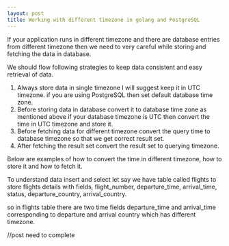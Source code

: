 ```yaml
---
layout: post
title: Working with different timezone in golang and PostgreSQL
---
```

If your application runs in different timezone and there are database entries from different timezone then we need to very careful while storing and fetching the data in database.

We should flow following strategies to keep data consistent and easy retrieval of data.

1. Always store data in single timezone I will suggest keep it in UTC timezone. if you are using PostgreSQL then set default database time zone.
2. Before storing data in database convert it to database time zone as mentioned above if your database timezone is UTC then convert the time in UTC timezone and store it.
3. Before fetching data for different timezone convert the query time to database timezone so that we get correct result set.
4. After fetching the result set convert the result set to querying timezone.  

Below are examples of how to convert the time in different timezone, how to store it and how to fetch it.    

To understand data insert and select let say we have table called flights to store flights details with fields, flight_number, departure_time, arrival_time, status, departure_country, arrival_country.

so in flights table there are two time fields departure_time and arrival_time corresponding to departure and arrival country which has different timezone.

//post need to complete
